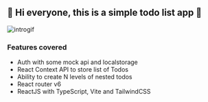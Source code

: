 ## 👋 Hi everyone, this is a simple todo list app 🧪

![introgif](https://github.com/tevez07b9/simple-todolist-app/blob/main/preview.gif)

### Features covered

- Auth with some mock api and localstorage
- React Context API to store list of Todos
- Ability to create N levels of nested todos
- React router v6
- ReactJS with TypeScript, Vite and TailwindCSS
